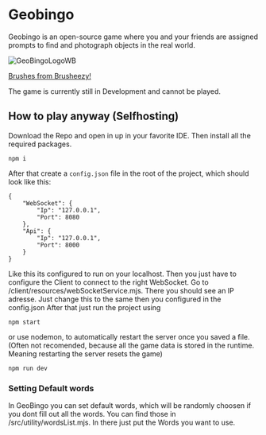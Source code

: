 
# Geobingo

Geobingo is an open-source game where you and your friends are assigned prompts to find and photograph objects in the real world.

  

![GeoBingoLogoWB](https://github.com/spj2401Dev/GeoBingo/assets/67110757/0eaa7ef9-b24a-423d-84e2-2cf84628e70a)

[Brushes from Brusheezy!](https://www.brusheezy.com)

  

The game is currently still in Development and cannot be played.

  

## How to play anyway (Selfhosting)
Download the Repo and open in up in your favorite IDE. Then install all the required packages.

    npm i
After that create a `config.json` file in the root of the project, which should look like this:

    {
	    "WebSocket": {
		    "Ip": "127.0.0.1",
		    "Port": 8080
		},
	    "Api": {
		    "Ip": "127.0.0.1",
		    "Port": 8000
	    }
    }
Like this its configured to run on your localhost. Then you just have to configure the Client to connect to the right WebSocket. Go to /client/resources/webSocketService.mjs. There you should see an IP adresse. Just change this to the same then you configured in the config.json
After that just run the project using

    npm start
or use nodemon, to automatically restart the server once you saved a file. (Often not recomended, because all the game data is stored in the runtime. Meaning restarting the server resets the game)

    npm run dev

### Setting Default words
In GeoBingo you can set default words, which will be randomly choosen if you dont fill out all the words. You can find those in /src/utility/wordsList.mjs. In there just put the Words you want to use. 